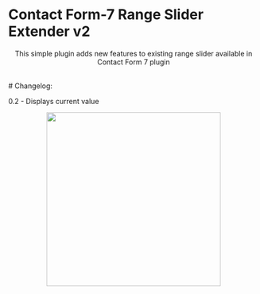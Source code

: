 # Contact Form-7 Range Slider Extender v2
<p align="center">This simple plugin adds new features to existing range slider available in Contact Form 7 plugin</p>
</br>
# Changelog:
</br>
<p>0.2 - Displays current value</p>
<p align="center">
  <img src="https://media.giphy.com/media/3o7buc0vGfOU76JwXu/giphy.gif" width="350"/>
</p>
